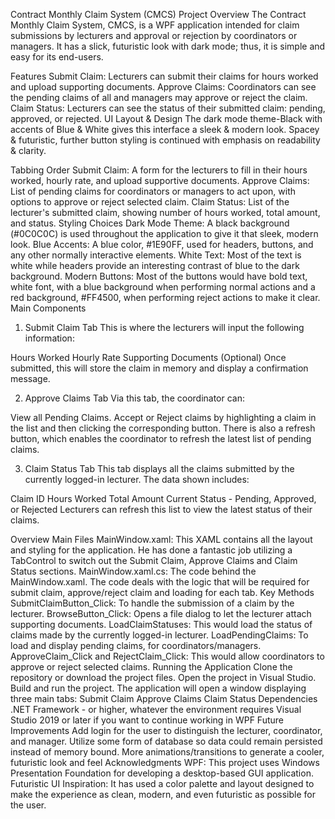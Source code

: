 Contract Monthly Claim System (CMCS)
Project Overview
The Contract Monthly Claim System, CMCS, is a WPF application intended for claim submissions by lecturers and approval or rejection by coordinators or managers. It has a slick, futuristic look with dark mode; thus, it is simple and easy for its end-users.

Features
Submit Claim: Lecturers can submit their claims for hours worked and upload supporting documents.
Approve Claims: Coordinators can see the pending claims of all and managers may approve or reject the claim.
Claim Status: Lecturers can see the status of their submitted claim: pending, approved, or rejected.
UI Layout & Design
The dark mode theme-Black with accents of Blue & White gives this interface a sleek & modern look. Spacey & futuristic, further button styling is continued with emphasis on readability & clarity.

Tabbing Order
Submit Claim:
A form for the lecturers to fill in their hours worked, hourly rate, and upload supportive documents.
Approve Claims:
List of pending claims for coordinators or managers to act upon, with options to approve or reject selected claim.
Claim Status:
List of the lecturer's submitted claim, showing number of hours worked, total amount, and status.
Styling Choices
Dark Mode Theme: A black background (#0C0C0C) is used throughout the application to give it that sleek, modern look.
Blue Accents: A blue color, #1E90FF, used for headers, buttons, and any other normally interactive elements.
White Text: Most of the text is white while headers provide an interesting contrast of blue to the dark background.
Modern Buttons: Most of the buttons would have bold text, white font, with a blue background when performing normal actions and a red background, #FF4500, when performing reject actions to make it clear.
Main Components
1. Submit Claim Tab
This is where the lecturers will input the following information:

Hours Worked
Hourly Rate
Supporting Documents (Optional)
Once submitted, this will store the claim in memory and display a confirmation message.

2. Approve Claims Tab
Via this tab, the coordinator can:

View all Pending Claims.
Accept or Reject claims by highlighting a claim in the list and then clicking the corresponding button.
There is also a refresh button, which enables the coordinator to refresh the latest list of pending claims.

3. Claim Status Tab
This tab displays all the claims submitted by the currently logged-in lecturer. The data shown includes:

Claim ID
Hours Worked
Total Amount
Current Status - Pending, Approved, or Rejected
Lecturers can refresh this list to view the latest status of their claims.

Overview
Main Files
MainWindow.xaml:
This XAML contains all the layout and styling for the application. He has done a fantastic job utilizing a TabControl to switch out the Submit Claim, Approve Claims and Claim Status sections.
MainWindow.xaml.cs:
The code behind the MainWindow.xaml. The code deals with the logic that will be required for submit claim, approve/reject claim and loading for each tab.
Key Methods
SubmitClaimButton_Click: To handle the submission of a claim by the lecturer.
BrowseButton_Click: Opens a file dialog to let the lecturer attach supporting documents.
LoadClaimStatuses: This would load the status of claims made by the currently logged-in lecturer.
LoadPendingClaims: To load and display pending claims, for coordinators/managers.
ApproveClaim_Click and RejectClaim_Click: This would allow coordinators to approve or reject selected claims.
Running the Application
Clone the repository or download the project files.
Open the project in Visual Studio.
Build and run the project.
The application will open a window displaying three main tabs:
Submit Claim
Approve Claims
Claim Status
Dependencies
.NET Framework - or higher, whatever the environment requires
Visual Studio 2019 or later if you want to continue working in WPF
Future Improvements
Add login for the user to distinguish the lecturer, coordinator, and manager.
Utilize some form of database so data could remain persisted instead of memory bound.
More animations/transitions to generate a cooler, futuristic look and feel
Acknowledgments
WPF: This project uses Windows Presentation Foundation for developing a desktop-based GUI application.
Futuristic UI Inspiration: It has used a color palette and layout designed to make the experience as clean, modern, and even futuristic as possible for the user.
